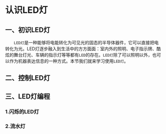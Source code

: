 # 认识LED灯

## 一、初识LED灯
&emsp;&emsp;`LED灯`是一种能够将电能转化为可见光的固态的半导体器件，它可以直接把电转化为光。LED灯逐步融入到生活中的方方面面：室内外的照明、电子指示牌、酷炫的舞台灯光、车辆的指示灯等等都有`LED`的存在。`LED灯`除了可以照明以外，也可以作为机器表达信息的一种方式。本节我们就来学习使用`LED灯`。

## 二、控制LED灯

## 三、LED灯编程

### 1.闪烁的LED灯

### 2.流水灯
